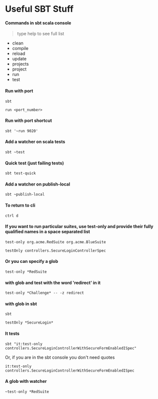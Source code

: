 # Useful SBT Stuff

#### Commands in sbt scala console 
> type help to see full list

- clean
- compile
- reload
- update
- projects
- project
- run
- test

#### Run with port
```
sbt
```
```
run <port_number>
```

#### Run with port shortcut
```
sbt '~run 9020'
```

#### Add a watcher on scala tests
```
sbt ~test
```

#### Quick test (just failing tests)
```
sbt test-quick
```

#### Add a watcher on publish-local
```
sbt ~publish-local
```

#### To return to cli
```
ctrl d
```

#### If you want to run particular suites, use test-only and provide their fully qualified names in a space separated list
```
test-only org.acme.RedSuite org.acme.BlueSuite
```
```
testOnly controllers.SecureLoginControllerSpec
```

#### Or you can specify a glob
```
test-only *RedSuite
```

#### with glob and test with the word 'redirect' in it
```
test-only *Challenge* -- -z redirect
```

#### with glob in sbt
```
sbt
```
```
testOnly *SecureLogin*
```

#### It tests
```
sbt "it:test-only controllers.SecureLoginControllerWithSecureFormEnabledISpec"
```

Or, if you are in the sbt console you don't need quotes
```
it:test-only controllers.SecureLoginControllerWithSecureFormEnabledISpec
```

#### A glob with watcher
```
~test-only *RedSuite
```